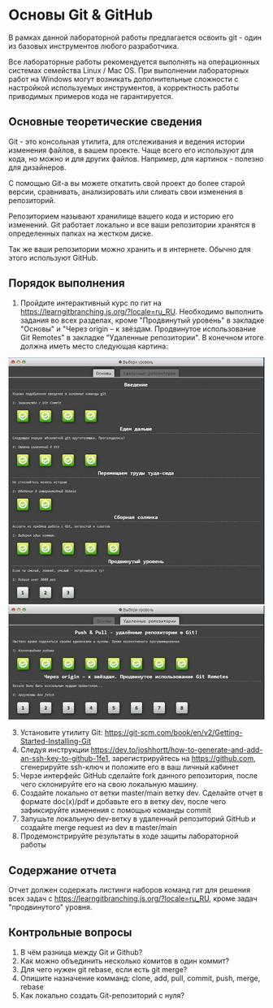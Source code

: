 # Основы Git & GitHub

В рамках данной лабораторной работы предлагается освоить git - один из базовых инструментов любого разработчика.

Все лабораторные работы рекомендуется выполнять на операционных системах семейства Linux / Mac OS. При выполнении лабораторных работ на Windows могут возникать дополнительные сложности с настройкой используемых инструментов, а корректность работы приводимых примеров кода не гарантируется. 

## Основные теоретические сведения

Git - это консольная утилита, для отслеживания и ведения истории изменения файлов, в вашем проекте. Чаще всего его используют для кода, но можно и для других файлов. Например, для картинок - полезно для дизайнеров.

С помощью Git-a вы можете откатить свой проект до более старой версии, сравнивать, анализировать или сливать свои изменения в репозиторий.

Репозиторием называют хранилище вашего кода и историю его изменений. Git работает локально и все ваши репозитории хранятся в определенных папках на жестком диске.

Так же ваши репозитории можно хранить и в интернете. Обычно для этого используют GitHub.

## Порядок выполнения

1. Пройдите интерактивный курс по гит на https://learngitbranching.js.org/?locale=ru_RU. Необходимо выполнить задания во всех разделах, кроме "Продвинутый уровень" в закладке "Основы" и "Через origin – к звёздам. Продвинутое использование Git Remotes" в закладке "Удаленные репозитории". В конечном итоге должна иметь место следующая картина:  

<img src="example_result_1.jpeg"> 

<img src="example_result_2.jpeg"> 

3. Установите утилиту Git: https://git-scm.com/book/en/v2/Getting-Started-Installing-Git
2. Следуя инструкции https://dev.to/joshhortt/how-to-generate-and-add-an-ssh-key-to-github-1fe1, зарегистрируйтесь на https://github.com, сгенерируйте ssh-ключ и положите его в ваш личный кабинет  
3. Черзе интерфейс GitHub cделайте fork данного репозитория, после чего склонируйте его на свою локальную машину.
4. Создайте локально от ветки master/main ветку dev. Сделайте отчет в формате doc(x)/pdf и добавьте его в ветку dev, после чего зафиксируйте изменения с помощью команды commit
5. Запушьте локальную dev-ветку в удаленный репозиторий GitHub и создайте merge request из dev в master/main
6. Продемонстрируйте результаты в ходе защиты лабораторной работы

## Содержание отчета

Отчет должен содержать листинги наборов команд гит для решения всех задач с https://learngitbranching.js.org/?locale=ru_RU, кроме задач "продвинутого" уровня.

## Контрольные вопросы

1. В чём разница между Git и Github?
2. Как можно объединить несколько комитов в один коммит?
3. Для чего нужен git rebase, если есть git merge?
4. Опишите назначение комманд: clone, add, pull, commit, push, merge, rebase
5. Как локально создать Git-репозиторий с нуля?

